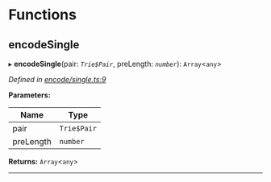 

# Functions

<a id="encodesingle"></a>

##  encodeSingle

▸ **encodeSingle**(pair: *`Trie$Pair`*, preLength: *`number`*): `Array`<`any`>

*Defined in [encode/single.ts:9](https://github.com/polkadot-js/common/blob/477be90/packages/trie-hash/src/encode/single.ts#L9)*

**Parameters:**

| Name | Type |
| ------ | ------ |
| pair | `Trie$Pair` |
| preLength | `number` |

**Returns:** `Array`<`any`>

___


